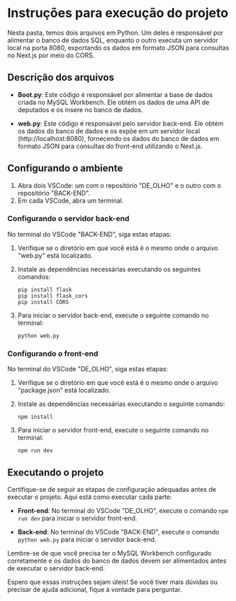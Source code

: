 # Instruções para execução do projeto

Nesta pasta, temos dois arquivos em Python. Um deles é responsável por alimentar o banco de dados SQL, enquanto o outro executa um servidor local na porta 8080, exportando os dados em formato JSON para consultas no Next.js por meio do CORS.

## Descrição dos arquivos

- **Boot.py**: Este código é responsável por alimentar a base de dados criada no MySQL Workbench. Ele obtém os dados de uma API de deputados e os insere no banco de dados.

- **web.py**: Este código é responsável pelo servidor back-end. Ele obtém os dados do banco de dados e os expõe em um servidor local (http://localhost:8080), fornecendo os dados do banco de dados em formato JSON para consultas do front-end utilizando o Next.js.

## Configurando o ambiente

1. Abra dois VSCode: um com o repositório "DE_OLHO" e o outro com o repositório "BACK-END".
2. Em cada VSCode, abra um terminal.

### Configurando o servidor back-end

No terminal do VSCode "BACK-END", siga estas etapas:

1. Verifique se o diretório em que você está é o mesmo onde o arquivo "web.py" está localizado.
2. Instale as dependências necessárias executando os seguintes comandos:

    ```
    pip install flask
    pip install flask_cors
    pip install CORS
    ```

3. Para iniciar o servidor back-end, execute o seguinte comando no terminal:

    ```
    python web.py
    ```

### Configurando o front-end

No terminal do VSCode "DE_OLHO", siga estas etapas:

1. Verifique se o diretório em que você está é o mesmo onde o arquivo "package.json" está localizado.
2. Instale as dependências necessárias executando o seguinte comando:

    ```
    npm install
    ```

3. Para iniciar o servidor front-end, execute o seguinte comando no terminal:

    ```
    npm run dev
    ```

## Executando o projeto

Certifique-se de seguir as etapas de configuração adequadas antes de executar o projeto. Aqui está como executar cada parte:

- **Front-end**: No terminal do VSCode "DE_OLHO", execute o comando `npm run dev` para iniciar o servidor front-end.

- **Back-end**: No terminal do VSCode "BACK-END", execute o comando `python web.py` para iniciar o servidor back-end.

Lembre-se de que você precisa ter o MySQL Workbench configurado corretamente e os dados do banco de dados devem ser alimentados antes de executar o servidor back-end.

Espero que essas instruções sejam úteis! Se você tiver mais dúvidas ou precisar de ajuda adicional, fique à vontade para perguntar.

